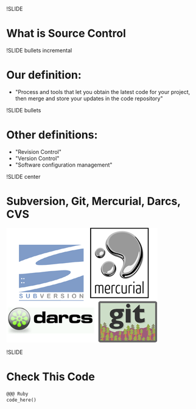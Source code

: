 !SLIDE
# What is Source Control #

!SLIDE bullets incremental
# Our definition: #

* "Process and tools that let you obtain the latest code for your project, then 
merge and store your updates in the code repository"

!SLIDE bullets
# Other definitions: #

* "Revision Control"
* "Version Control"
* "Software configuration management"

!SLIDE center
# Subversion, Git, Mercurial, Darcs, CVS #

![whatever](sc_logos.png)

!SLIDE
# Check This Code #
    @@@ Ruby
    code_here()
